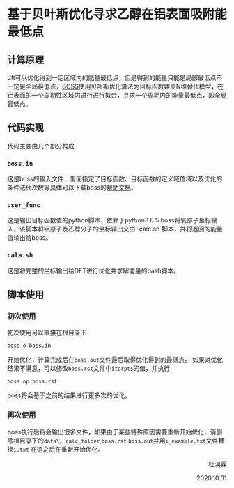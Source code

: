 # 基于贝叶斯优化寻求乙醇在铝表面吸附能最低点

## 计算原理
dft可以优化得到一定区域内的能量最低点，但是得到的能量只能是局部最低点不一定是全局最低点，[BOSS](https://cest-group.gitlab.io/boss/index.html)使用贝叶斯优化算法为目标函数建立N维替代模型，在铝表面的一个周期性区域内进行进行拟合，寻求一个周期内的能量最低点，即全局最低点。


## 代码实现
代码主要由几个部分构成
### `boss.in`
这是boss的输入文件，里面指定了目标函数、目标函数的定义域值域以及优化的条件迭代次数等具体可以下载boss的[帮助文档](https://cest-group.gitlab.io/boss/_downloads/198b6e1dd6c2667838dfd04f0e971413/BOSS_manual.pdf)。
### `user_func`
这是输出目标函数值的python脚本，依赖于python3.8.5
boss将氧原子坐标输入，该脚本将铝原子及乙醇分子的坐标输出交由``calc.sh`脚本，并将返回的能量值输出给boss。
### `cala.sh`
这是将完整的坐标输出给DFT进行优化并求解能量的bash脚本。

## 脚本使用
### 初次使用
初次使用可以直接在根目录下
```
boss o boss.in
```
开始优化，计算完成后在`boss.out`文件最后取得优化得到的最低点。
如果对优化结果不满意，可以修改`boss.rst`文件中`iterpts`的值，并执行
```
boss op boss.rst
```
boss将会基于之前的结果进行更多次的优化。

### 再次使用
boss执行后将会输出很多文件，如果由于某些特殊原因需要重新开始优化，请删除根目录下的`data\`，`calc_folder`,`boss.rst`,`boss.out`并用`i_example.txt`文件替换`i.txt`
在这之后在重新开始优化。




<p align="right">杜淏霖</p>
<p align="right">2020.10.31</p>
